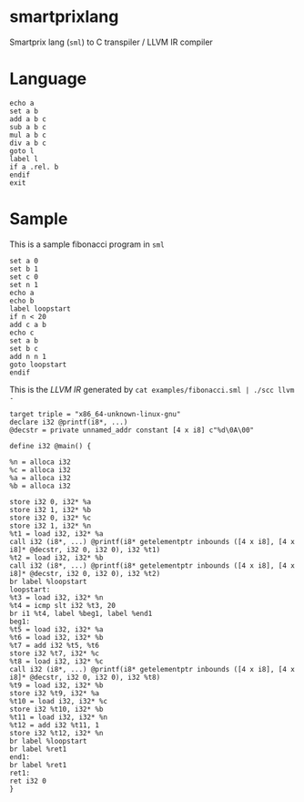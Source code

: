 # smartprixlang
Smartprix lang (`sml`) to C transpiler / LLVM IR compiler

# Language
    echo a
    set a b
    add a b c
    sub a b c
    mul a b c
    div a b c
    goto l
    label l
    if a .rel. b
    endif
    exit

# Sample

This is a sample fibonacci program in `sml`

    set a 0
    set b 1
    set c 0
    set n 1
    echo a
    echo b
    label loopstart
    if n < 20
    add c a b
    echo c
    set a b
    set b c
    add n n 1
    goto loopstart
    endif

This is the *LLVM IR* generated by `cat examples/fibonacci.sml | ./scc llvm -`


    target triple = "x86_64-unknown-linux-gnu"
    declare i32 @printf(i8*, ...)
    @decstr = private unnamed_addr constant [4 x i8] c"%d\0A\00"
    
    define i32 @main() {

    %n = alloca i32
    %c = alloca i32
    %a = alloca i32
    %b = alloca i32

    store i32 0, i32* %a
    store i32 1, i32* %b
    store i32 0, i32* %c
    store i32 1, i32* %n
    %t1 = load i32, i32* %a
    call i32 (i8*, ...) @printf(i8* getelementptr inbounds ([4 x i8], [4 x i8]* @decstr, i32 0, i32 0), i32 %t1)
    %t2 = load i32, i32* %b
    call i32 (i8*, ...) @printf(i8* getelementptr inbounds ([4 x i8], [4 x i8]* @decstr, i32 0, i32 0), i32 %t2)
    br label %loopstart
    loopstart:
    %t3 = load i32, i32* %n
    %t4 = icmp slt i32 %t3, 20
    br i1 %t4, label %beg1, label %end1
    beg1:
    %t5 = load i32, i32* %a
    %t6 = load i32, i32* %b
    %t7 = add i32 %t5, %t6
    store i32 %t7, i32* %c
    %t8 = load i32, i32* %c
    call i32 (i8*, ...) @printf(i8* getelementptr inbounds ([4 x i8], [4 x i8]* @decstr, i32 0, i32 0), i32 %t8)
    %t9 = load i32, i32* %b
    store i32 %t9, i32* %a
    %t10 = load i32, i32* %c
    store i32 %t10, i32* %b
    %t11 = load i32, i32* %n
    %t12 = add i32 %t11, 1
    store i32 %t12, i32* %n
    br label %loopstart
    br label %ret1
    end1:
    br label %ret1
    ret1:
    ret i32 0
    }

